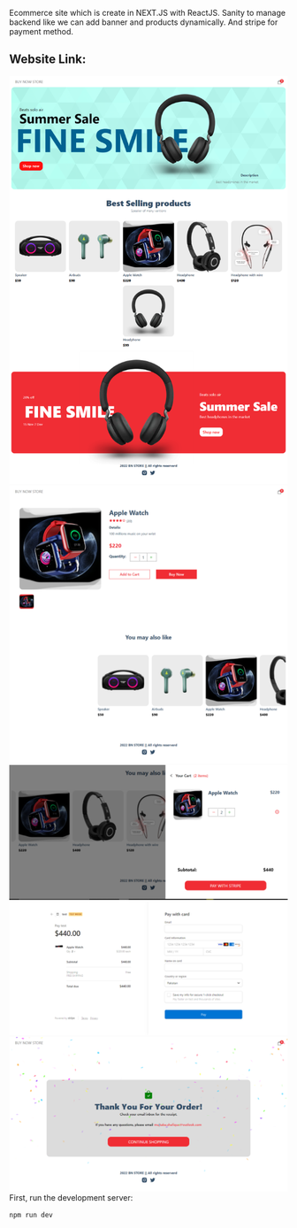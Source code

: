 Ecommerce site which is create in NEXT.JS with ReactJS. Sanity to manage backend like we can add banner and products dynamically. And stripe for payment method.
## Website Link: 

![](SCREENSHOTS/ecommerce1.png)
![](SCREENSHOTS/ecommerce2.png)
![](SCREENSHOTS/ecommerce3.PNG)
![](SCREENSHOTS/ecommerce4.png)
![](SCREENSHOTS/ecommerce5.png)
First, run the development server:

```bash
npm run dev
